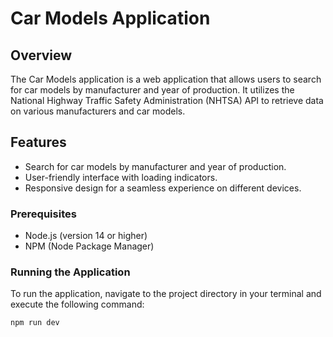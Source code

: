 # Car Models Application

## Overview

The Car Models application is a web application that allows users to search for car models by manufacturer and year of production. It utilizes the National Highway Traffic Safety Administration (NHTSA) API to retrieve data on various manufacturers and car models.

## Features

- Search for car models by manufacturer and year of production.
- User-friendly interface with loading indicators.
- Responsive design for a seamless experience on different devices.

### Prerequisites

- Node.js (version 14 or higher)
- NPM (Node Package Manager)

### Running the Application

To run the application, navigate to the project directory in your terminal and execute the following command:

```bash
npm run dev
